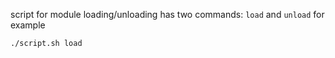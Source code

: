 script for module loading/unloading has two commands: `load` and `unload`
for example
```
./script.sh load
```
